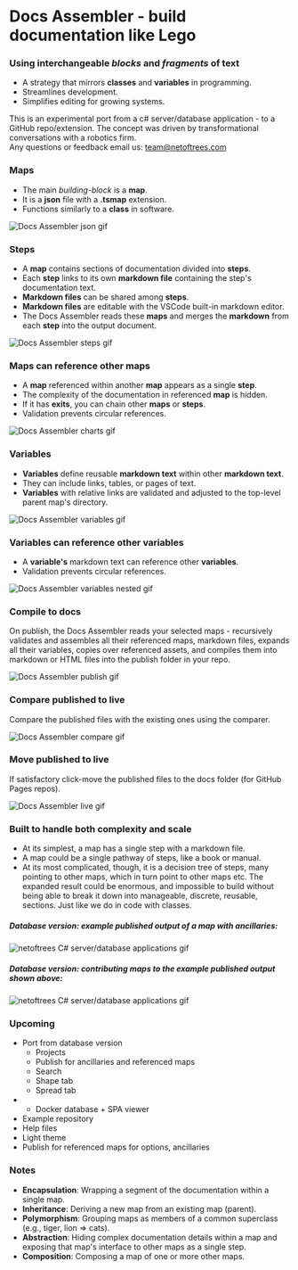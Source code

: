 
# Docs Assembler - build documentation like Lego

### Using interchangeable *blocks* and *fragments* of text
- A strategy that mirrors **classes** and **variables** in programming. 
- Streamlines development.
- Simplifies editing for growing systems.
  
  

This is an experimental port from a c# server/database application - to a GitHub repo/extension. The concept was driven by transformational conversations with a robotics firm.    
Any questions or feedback email us: team@netoftrees.com 
    


### Maps
- The main *building-block* is a **map**.
- It is a **json** file with a **.tsmap** extension.
- Functions similarly to a **class** in software.

![Docs Assembler json gif](./assets/DocsAssemblerJson.gif)
  
  

### Steps
- A **map** contains sections of documentation divided into **steps**.
- Each **step** links to its own **markdown file** containing the step's documentation text.
- **Markdown files** can be shared among **steps**.
- **Markdown files** are editable with the VSCode built-in markdown editor.
- The Docs Assembler reads these **maps** and merges the **markdown** from each **step** into the output document.

![Docs Assembler steps gif](./assets/DocsAssemblerSteps.gif)
  
  

### Maps can reference other maps
- A **map** referenced within another **map** appears as a single **step**.
- The complexity of the documentation in referenced **map** is hidden.
- If it has **exits**, you can chain other **maps** or **steps**.
- Validation prevents circular references.

![Docs Assembler charts gif](./assets/DocsAssemblerCharts.gif)
  
  

### Variables
- **Variables** define reusable **markdown text** within other **markdown text**.
- They can include links, tables, or pages of text.
- **Variables** with relative links are validated and adjusted to the top-level parent map's directory.

![Docs Assembler variables gif](./assets/DocsAssemblerVariables.gif)
  
  

### Variables can reference other variables
- A **variable's** markdown text can reference other **variables**.
- Validation prevents circular references.

![Docs Assembler variables nested gif](./assets/DocsAssemblerNestedVariables.gif)
  
  

### Compile to docs
On publish, the Docs Assembler reads your selected maps - recursively validates and assembles all their referenced maps, markdown files, expands all their variables, copies over referenced assets, and compiles them into markdown or HTML files into the publish folder in your repo. 

![Docs Assembler publish gif](./assets/DocsAssemblerPublish.gif)
  
  

### Compare published to live
Compare the published files with the existing ones using the comparer.

![Docs Assembler compare gif](./assets/DocsAssemblerCompare.gif)
  
  

### Move published to live
If satisfactory click-move the published files to the docs folder (for GitHub Pages repos).

![Docs Assembler live gif](./assets/DocsAssemblerLive.gif)
  
  

### Built to handle both complexity and scale
- At its simplest, a map has a single step with a markdown file.
- A map could be a single pathway of steps, like a book or manual.
- At its most complicated, though, it is a decision tree of steps, many pointing to other maps, which in turn point to other maps etc. The expanded result could be enormous, and impossible to build without being able to break it down into manageable, discrete, reusable, sections. Just like we do in code with classes.
  

##### Database version: example published output of a map with ancillaries:

![netoftrees C# server/database applications gif](./assets/netoftreesCsharp.gif)
  
  


##### Database version: contributing maps to the example published output shown above:

![netoftrees C# server/database applications gif](./assets/netoftreesCsharpMaps.gif)
  

### Upcoming
- Port from database version
    - Projects
    - Publish for ancillaries and referenced maps
    - Search
    - Shape tab
    - Spread tab
- - Docker database + SPA viewer
- Example repository
- Help files
- Light theme
- Publish for referenced maps for options, ancillaries

  


### Notes

- **Encapsulation**: Wrapping a segment of the documentation within a single map.
- **Inheritance**: Deriving a new map from an existing map (parent).
- **Polymorphism**: Grouping maps as members of a common superclass (e.g., tiger, lion => cats).
- **Abstraction**: Hiding complex documentation details within a map and exposing that map's interface to other maps as a single step.
- **Composition**: Composing a map of one or more other maps.


